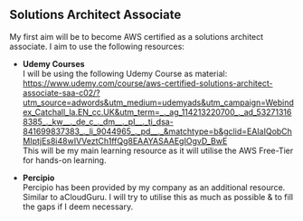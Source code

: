 ## Solutions Architect Associate

My first aim will be to become AWS certified as a solutions architect associate. I aim to use the following resources:

* **Udemy Courses**  
I will be using the following Udemy Course as material:<br>
https://www.udemy.com/course/aws-certified-solutions-architect-associate-saa-c02/?utm_source=adwords&utm_medium=udemyads&utm_campaign=Webindex_Catchall_la.EN_cc.UK&utm_term=_._ag_114213220700_._ad_532713168385_._kw__._de_c_._dm__._pl__._ti_dsa-841699837383_._li_9044965_._pd__._&matchtype=b&gclid=EAIaIQobChMIptjEs8i48wIVVeztCh1ffQg8EAAYASAAEgIOgvD_BwE <br>
This will be my main learning resource as it will utilise the AWS Free-Tier for hands-on learning.

* **Percipio**  
Percipio has been provided by my company as an additional resource. Similar to aCloudGuru. I will try to utilise this as much as possible & to fill the gaps if I deem necessary.